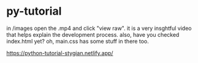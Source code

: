 # py-tutorial
in /images open the .mp4 and click "view raw". it is a very insghtful video that helps explain the development process. also, have you checked index.html yet? oh, main.css has some stuff in there too.

https://python-tutorial-stygian.netlify.app/
